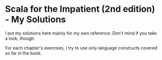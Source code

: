 # Scala for the Impatient (2nd edition) - My Solutions

I put my solutions here mainly for my own reference. Don't mind if you take a look, though.

For each chapter's exercises, I try to use only language constructs covered so far in the book.